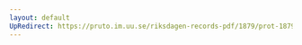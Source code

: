 ```yaml
---
layout: default
UpRedirect: https://pruto.im.uu.se/riksdagen-records-pdf/1879/prot-1879--fk--027/prot-1879--fk--027_008.pdf
---
```

